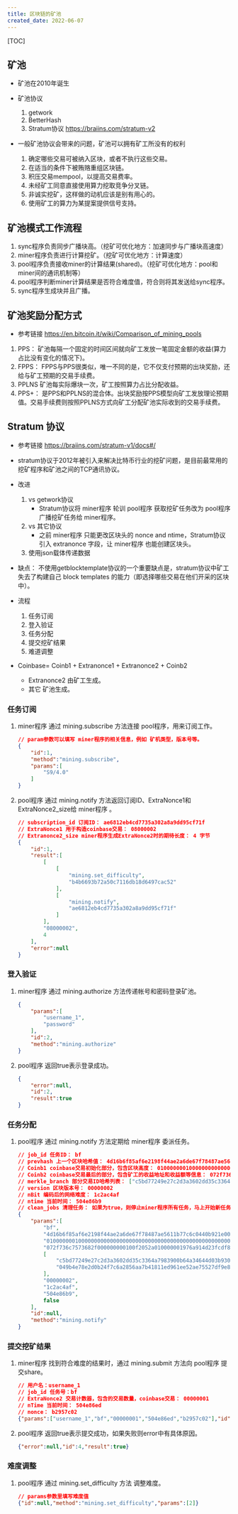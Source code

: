 ```yaml
---
title: 区块链的矿池
created_date: 2022-06-07
---
```


[TOC]

## 矿池
- 矿池在2010年诞生

- 矿池协议
    1. getwork 
    2. BetterHash
    3. Stratum协议 https://braiins.com/stratum-v2

- 一般矿池协议会带来的问题，矿池可以拥有矿工所没有的权利
    1. 确定哪些交易可被纳入区块，或者不执行这些交易。
    2. 在适当的条件下被贿赂重组区块链。
    3. 积压交易mempool，以提高交易费率。
    4. 未经矿工同意直接使用算力挖取竞争分叉链。
    5. 非诚实挖矿，这样做的动机应该是别有用心的。
    6. 使用矿工的算力为某提案提供信号支持。

## 矿池模式工作流程
1. sync程序负责同步广播块高。（挖矿可优化地方：加速同步与广播块高速度）
2. miner程序负责进行计算挖矿。（挖矿可优化地方：计算速度）
3. pool程序负责接收miner的计算结果(shared)。（挖矿可优化地方：pool和miner间的通讯机制等）
4. pool程序判断miner计算结果是否符合难度值，符合则将其发送给sync程序。
5. sync程序生成块并且广播。

## 矿池奖励分配方式
- 参考链接 https://en.bitcoin.it/wiki/Comparison_of_mining_pools

1. PPS： 矿池每隔一个固定的时间区间就向矿工发放一笔固定金额的收益(算力占比没有变化的情况下)。
2. FPPS： FPPS与PPS很类似，唯一不同的是，它不仅支付预期的出块奖励，还给与矿工预期的交易手续费。
3. PPLNS 矿池每实际爆块一次，矿工按照算力占比分配收益。
4. PPS+： 是PPS和PPLNS的混合体。出块奖励按PPS模型向矿工发放理论预期值。交易手续费则按照PPLNS方式向矿工分配矿池实际收到的交易手续费。

## Stratum 协议
- 参考链接 https://braiins.com/stratum-v1/docs#/
- stratum协议于2012年被引入来解决比特币行业的挖矿问题，是目前最常用的挖矿程序和矿池之间的TCP通讯协议。
- 改进
    1. vs getwork协议
        - Stratum协议将 miner程序 轮训 pool程序 获取挖矿任务改为 pool程序 广播挖矿任务给 miner程序。
    2. vs 其它协议
        - 之前 miner程序 只能更改区块头的 nonce and ntime，Stratum协议引入 extranonce 字段，让 miner程序 也能创建区块头。
    3. 使用json载体传递数据
- 缺点： 不使用getblocktemplate协议的一个重要缺点是，stratum协议中矿工失去了构建自己 block templates 的能力（即选择哪些交易在他们开采的区块中）。

- 流程
    1. 任务订阅
    2. 登入验证
    3. 任务分配
    4. 提交挖矿结果
    5. 难道调整

- Coinbase= Coinb1 + Extranonce1 + Extranonce2 + Coinb2
    - Extranonce2 由矿工生成。
    - 其它 矿池生成。

### 任务订阅
1. miner程序 通过 mining.subscribe 方法连接 pool程序，用来订阅工作。
    ```json 
    // param参数可以填写 miner程序的相关信息，例如 矿机类型，版本号等。
    {
        "id":1,
        "method":"mining.subscribe",
        "params":[
            "S9/4.0"
        ]
    }
    ```
2. pool程序 通过 mining.notify 方法返回订阅ID、ExtraNonce1和ExtraNonce2_size给 miner程序 。
    ```json
    // subscription_id 订阅ID： ae6812eb4cd7735a302a8a9dd95cf71f
    // ExtraNonce1 用于构造coinbase交易： 08000002
    // Extranonce2_size miner程序生成ExtraNonce2时的期待长度： 4 字节
    {
        "id":1,
        "result":[
            [
                [
                    "mining.set_difficulty",
                    "b4b6693b72a50c7116db18d6497cac52"
                ],
                [
                    "mining.notify",
                    "ae6812eb4cd7735a302a8a9dd95cf71f"
                ]
            ],
            "08000002",
            4
        ],
        "error":null
    }
    ```
### 登入验证
1. miner程序 通过 mining.authorize 方法传递帐号和密码登录矿池。
    ```json
    {
        "params":[
            "username_1",
            "password"
        ],
        "id":2,
        "method":"mining.authorize"
    }
    ```
2. pool程序 返回true表示登录成功。
    ```json
    {
        "error":null,
        "id":2,
        "result":true
    }
    ```

### 任务分配
1. pool程序 通过 mining.notify 方法定期给 miner程序 委派任务。
    ```json
    // job_id 任务ID： bf
    // prevhash 上一个区块哈希值： 4d16b6f85af6e2198f44ae2a6de67f78487ae5611b77c6c0440b921e00000000
    // Coinb1 coinbase交易初始化部分，包含区块高度： 010000000100000000000000000000000000000000000000000000000000000000000000 00ffffffff20020862062f503253482f04b8864e5008
    // Coinb2 coinbase交易最后的部分，包含矿工的收益地址和收益额等信息： 072f736c7573682f000000000100f2052a010000001976a914d23fcdf86f7e756a64a7a9688ef9903327048ed988ac00000000
    // merkle_branch 部分交易ID哈希列表： ["c5bd77249e27c2d3a3602dd35c3364a7983900b64a34644d03b930bfdb19c0e5", "049b4e78e2d0b24f7c6a2856aa7b41811ed961ee52ae75527df9e80043fd2f12"]
    // version 区块版本号： 00000002
    // nBit 编码后的网络难度： 1c2ac4af
    // ntime 当前时间： 504e86b9
    // clean_jobs 清理任务： 如果为true，则停止miner程序所有任务，马上开始新任务；如果是false则等当前任务结束才开始新任务。
    {
        "params":[
            "bf",
            "4d16b6f85af6e2198f44ae2a6de67f78487ae5611b77c6c0440b921e00000000",
            "01000000010000000000000000000000000000000000000000000000000000000000000000ffffffff20020862062f503253482f04b8864e5008",
            "072f736c7573682f000000000100f2052a010000001976a914d23fcdf86f7e756a64a7a9688ef9903327048ed988ac00000000",
            [
                "c5bd77249e27c2d3a3602dd35c3364a7983900b64a34644d03b930bfdb19c0e5",
                "049b4e78e2d0b24f7c6a2856aa7b41811ed961ee52ae75527df9e80043fd2f12"
            ],
            "00000002",
            "1c2ac4af",
            "504e86b9",
            false
        ],
        "id":null,
        "method":"mining.notify"
    }
    ```

### 提交挖矿结果
1. miner程序 找到符合难度的结果时，通过 mining.submit 方法向 pool程序 提交share。
    ```json
    // 用户名：username_1
    // job_id 任务号：bf
    // ExtraNonce2 交易计数器，包含的交易数量，coinbase交易： 00000001
    // nTime 当前时间： 504e86ed
    // nonce： b2957c02
    {"params":["username_1","bf","00000001","504e86ed","b2957c02"],"id":4,"method":"mining.submit"}
    ```
2. pool程序 返回true表示提交成功，如果失败则error中有具体原因。
    ```json
    {"error":null,"id":4,"result":true}
    ```

### 难度调整
1. pool程序 通过 mining.set_difficulty 方法 调整难度。
     ```json
     // params参数里填写难度值
     {"id":null,"method":"mining.set_difficulty","params":[2]}
     ```